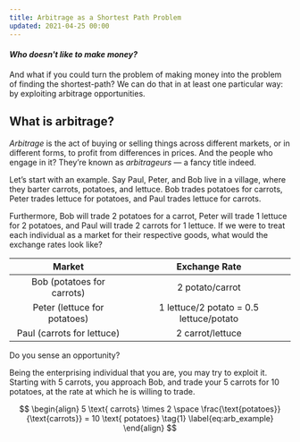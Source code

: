 ```yaml
---
title: Arbitrage as a Shortest Path Problem
updated: 2021-04-25 00:00
---
```


#### _Who doesn't like to make money?_

And what if you could turn the problem of making money into the problem of finding the shortest-path? We can do that in at least one particular way: by exploiting arbitrage opportunities.

## What is arbitrage?

_Arbitrage_ is the act of buying or selling things across different markets, or in different forms, to profit from differences in prices. And the people who engage in it? They’re known as _arbitrageurs_ — a fancy title indeed.

Let’s start with an example. Say Paul, Peter, and Bob live in a village, where they barter carrots, potatoes, and lettuce. Bob trades potatoes for carrots, Peter trades lettuce for potatoes, and Paul trades lettuce for carrots.

Furthermore, Bob will trade 2 potatoes for a carrot, Peter will trade 1 lettuce for 2 potatoes, and Paul will trade 2 carrots for 1 lettuce. If we were to treat each individual as a market for their respective goods, what would the exchange rates look like?

| Market                         | Exchange Rate                             |
|:------------------------------:|:-----------------------------------------:|
| Bob (potatoes for carrots)     | 2 potato/carrot                           |
| Peter (lettuce for potatoes)   | 1 lettuce/2 potato = 0.5 lettuce/potato   |
| Paul (carrots for lettuce)     | 2 carrot/lettuce                          |

Do you sense an opportunity?

Being the enterprising individual that you are, you may try to exploit it. Starting with 5 carrots, you approach Bob, and trade your 5 carrots for 10 potatoes, at the rate at which he is willing to trade.

$$
\begin{align}
5 \text{ carrots} \times 2 \space \frac{\text{potatoes}}{\text{carrots}} = 10 \text{ potatoes} \tag{1} \label{eq:arb_example}
\end{align}
$$